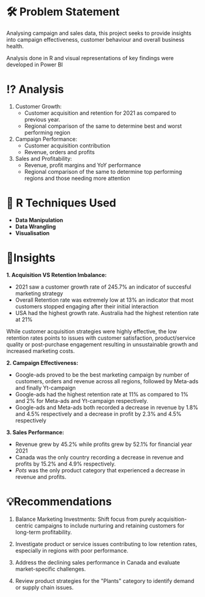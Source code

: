 # 🛠️ Problem Statement
Analysing campaign and sales data, this project seeks to provide insights into campaign effectiveness, customer behaviour and overall business health. 

Analysis done in R and visual representations of key findings were developed in Power BI


# ⁉️ Analysis
1. Customer Growth:
    * Customer acquisition and retention for 2021 as compared to previous year.
    * Regional comparison of the same to determine best and worst performing region
2. Campaign Performance:
    * Customer acquisition contribution
    * Revenue, orders and profits
3. Sales and Profitability:
    * Revenue, profit margins and YoY performance
   * Regional comparison of the same to determine top performing regions and those needing more attention

# 📅 R Techniques Used
* **Data Manipulation**
* **Data Wrangling**
* **Visualisation**

# 📑Insights
**1. Acquisition VS Retention Imbalance:**
  * 2021 saw a customer growth rate of 245.7% an indicator of succesful marketing strategy
  * Overall Retention rate was extremely low at 13% an indicator that most customers stopped engaging after their initial interaction
  * USA had the highest growth rate. Australia had the highest retention rate at 21%    

While customer acquisition strategies were highly effective, the low retention rates points to issues with customer satisfaction, product/service quality or post-purchase engagement resulting in unsustainable growth and increased marketing costs.

**2. Campaign Effectiveness:**
   * Google-ads proved to be the best marketing campaign by number of customers, orders and revenue across all regions, followed by Meta-ads and finally Yt-campaign
   * Google-ads had the highest retention rate at 11% as compared to 1% and 2% for Meta-ads and Yt-campaign respectively.
   * Google-ads and Meta-ads both recorded a decrease in revenue by 1.8% and 4.5% respectively and a decrease in profit by 2.3% and 4.5% respectively

**3. Sales Performance:**
  * Revenue grew by 45.2% while profits grew by 52.1% for financial year 2021
  * Canada was the only country recording a decrease in revenue and profits by 15.2% and 4.9% respectively.
  * *Pots* was the only product category that experienced a decrease in revenue and profits.

# 💡Recommendations
1. Balance Marketing Investments:
Shift focus from purely acquisition-centric campaigns to include nurturing and retaining customers for long-term profitability.

2. Investigate product or service issues contributing to low retention rates, especially in regions with poor performance.

3. Address the declining sales performance in Canada and evaluate market-specific challenges.

4. Review product strategies for the "Plants" category to identify demand or supply chain issues.







   

